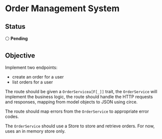 # Order Management System

## Status

⚪ **Pending**

## Objective

Implement two endpoints:
- create an order for a user 
- list orders for a user

The route should be given a `OrderServicea[F[_]]` trait, the `OrderService` will implement the business logic,
the route should handle the HTTP requests and responses, mapping from model objects to JSON using circe.

The route should map errors from the `OrderService` to appropriate error codes.

The `OrderService` should use a Store to store and retrieve orders. For now, uses an in memory store only.
